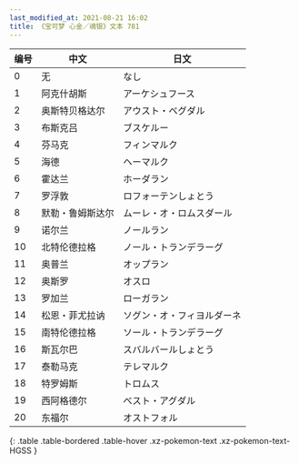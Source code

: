 ```yaml
---
last_modified_at: 2021-08-21 16:02
title: 《宝可梦 心金／魂银》文本 781
---
```

| 编号 | 中文 | 日文 |
| ---- | ---- | ---- |
| 0 | 无 | なし |
| 1 | 阿克什胡斯 | アーケシュフース |
| 2 | 奥斯特贝格达尔 | アウスト・ベグダル |
| 3 | 布斯克吕 | ブスケルー |
| 4 | 芬马克 | フィンマルク |
| 5 | 海德 | ヘーマルク |
| 6 | 霍达兰 | ホーダラン |
| 7 | 罗浮敦 | ロフォーテンしょとう |
| 8 | 默勒・鲁姆斯达尔 | ムーレ・オ・ロムスダール |
| 9 | 诺尔兰 | ノールラン |
| 10 | 北特伦德拉格 | ノール・トランデラーグ |
| 11 | 奥普兰 | オップラン |
| 12 | 奥斯罗 | オスロ |
| 13 | 罗加兰 | ローガラン |
| 14 | 松恩・菲尤拉讷 | ソグン・オ・フィヨルダーネ |
| 15 | 南特伦德拉格 | ソール・トランデラーグ |
| 16 | 斯瓦尔巴 | スバルバールしょとう |
| 17 | 泰勒马克 | テレマルク |
| 18 | 特罗姆斯 | トロムス |
| 19 | 西阿格德尔 | べスト・アグダル |
| 20 | 东福尔 | オストフォル |
{: .table .table-bordered .table-hover .xz-pokemon-text .xz-pokemon-text-HGSS }